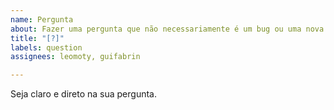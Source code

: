 ```yaml
---
name: Pergunta
about: Fazer uma pergunta que não necessariamente é um bug ou uma nova feature
title: "[?]"
labels: question
assignees: leomoty, guifabrin

---
```


Seja claro e direto na sua pergunta.

